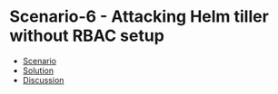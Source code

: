 # Scenario-6 - Attacking Helm tiller without RBAC setup

* [Scenario](scenario.md)
* [Solution](solution.md)
* [Discussion](discussion.md)